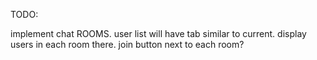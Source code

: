 TODO:  
  
implement chat ROOMS. user list will have tab similar to current. display users in each room there. join button next to each room?